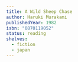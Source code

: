 ```yaml
---
title: A Wild Sheep Chase
author: Haruki Murakami
publishedYear: 1982
isbn: "0870119052"
status: reading
shelves:
  - fiction
  - japan
---
```

